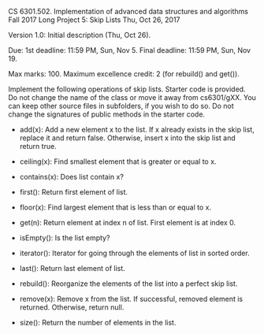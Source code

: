 CS 6301.502. Implementation of advanced data structures and algorithms
Fall 2017
Long Project 5: Skip Lists
Thu, Oct 26, 2017

Version 1.0: Initial description (Thu, Oct 26).

Due: 1st deadline: 11:59 PM, Sun, Nov 5. Final deadline: 11:59 PM, Sun, Nov 19.

Max marks: 100.  Maximum excellence credit: 2 (for rebuild() and get()).

Implement the following operations of skip lists.  Starter code is provided.
Do not change the name of the class or move it away from cs6301/gXX.
You can keep other source files in subfolders, if you wish to do so.
Do not change the signatures of public methods in the starter code.

* add(x): Add a new element x to the list. If x already exists in the
  skip list, replace it and return false.  Otherwise, insert x into the
  skip list and return true.

* ceiling(x): Find smallest element that is greater or equal to x.

* contains(x): Does list contain x?

* first(): Return first element of list.

* floor(x): Find largest element that is less than or equal to x.

* get(n): Return element at index n of list.  First element is at index 0.

* isEmpty(): Is the list empty?

* iterator(): Iterator for going through the elements of list in sorted order.

* last(): Return last element of list.

* rebuild(): Reorganize the elements of the list into a perfect skip list.

* remove(x): Remove x from the list. If successful, removed element is returned.
	     Otherwise, return null.
* size(): Return the number of elements in the list.

